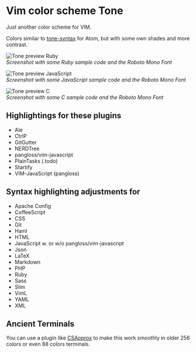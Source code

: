 # Vim color scheme Tone

Just another color scheme for VIM.

Colors similar to [tone-syntax](https://atom.io/themes/tone-syntax) for Atom, but with some own shades and more contrast.

![Tone preview Ruby](https://raw.github.com/cseelus/vim-colors-tone/master/vim-colors-tone-ruby-preview.png)  
*Screenshot with some Ruby sample code and the Roboto Mono Font*

![Tone preview JavaScript](https://raw.github.com/cseelus/vim-colors-tone/master/vim-colors-tone-javascript-preview.png)  
*Screenshot with some JavaScript sample code and the Roboto Mono Font*

![Tone preview C](https://raw.github.com/cseelus/vim-colors-tone/master/vim-colors-tone-c-preview.png)  
*Screenshot with some C sample code and the Roboto Mono Font*

## Highlightings for these plugins

- Ale
- CtrlP
- GitGutter
- NERDTree
- pangloss/vim-javascript
- PlainTasks (.todo)
- Startify
- VIM-JavaScript (pangloss)

## Syntax highlighting adjustments for

- Apache Config
- CoffeeScript
- CSS
- Git
- Haml
- HTML
- JavaScript w. or w/o pangloss/vim-javascript
- Json
- LaTeX
- Markdown
- PHP
- Ruby
- Sass
- Slim
- VimL
- YAML
- XML

## Ancient Terminals

You can use a plugin like [CSApprox](http://www.vim.org/scripts/script.php?script_id=2390) to make this work smoothly in older 256 colors or even 88 colors terminals.
